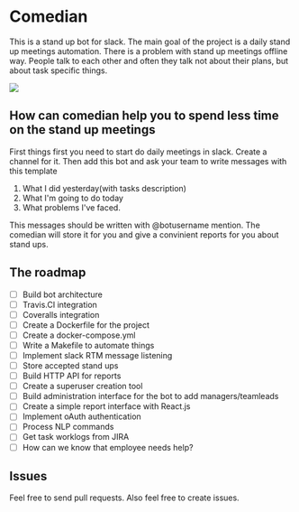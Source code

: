 # Comedian

This is a stand up bot for slack. 
The main goal of the project is a daily stand up meetings automation. There is a problem with stand up meetings offline way. People talk to each other and often they talk not about their plans, but about task specific things.

![](https://travis-ci.org/maddevsio/comedian.svg?branch=master)

## How can comedian help you to spend less time on the stand up meetings

First things first you need to start do daily meetings in slack. Create a channel for it. Then add this bot and ask your team to write messages with this template

1. What I did yesterday(with tasks description)
2. What I'm going to do today
3. What problems I've faced.

This messages should be written with @botusername mention. The comedian will store it for you and give a convinient reports for you about stand ups.

## The roadmap

- [ ] Build bot architecture
- [ ] Travis.CI integration
- [ ] Coveralls integration
- [ ] Create a Dockerfile for the project
- [ ] Create a docker-compose.yml
- [ ] Write a Makefile to automate things
- [ ] Implement slack RTM message listening
- [ ] Store accepted stand ups
- [ ] Build HTTP API for reports
- [ ] Create a superuser creation tool
- [ ] Build administration interface for the bot to add managers/teamleads
- [ ] Create a simple report interface with React.js
- [ ] Implement oAuth authentication
- [ ] Process NLP commands
- [ ] Get task worklogs from JIRA
- [ ] How can we know that employee needs help?

## Issues

Feel free to send pull requests. Also feel free to create issues.